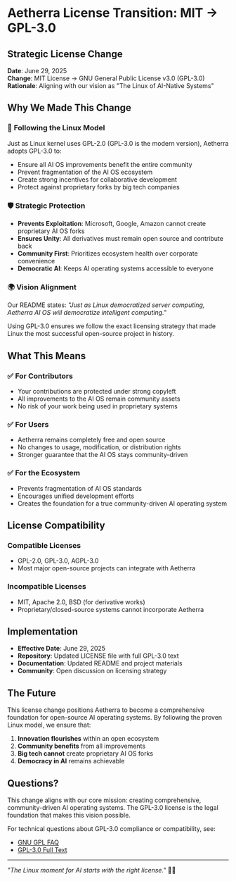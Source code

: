 # Aetherra License Transition: MIT → GPL-3.0

## Strategic License Change

**Date**: June 29, 2025  
**Change**: MIT License → GNU General Public License v3.0 (GPL-3.0)  
**Rationale**: Aligning with our vision as "The Linux of AI-Native Systems"

## Why We Made This Change

### 🎯 **Following the Linux Model**
Just as Linux kernel uses GPL-2.0 (GPL-3.0 is the modern version), Aetherra adopts GPL-3.0 to:
- Ensure all AI OS improvements benefit the entire community
- Prevent fragmentation of the AI OS ecosystem
- Create strong incentives for collaborative development
- Protect against proprietary forks by big tech companies

### 🛡️ **Strategic Protection**
- **Prevents Exploitation**: Microsoft, Google, Amazon cannot create proprietary AI OS forks
- **Ensures Unity**: All derivatives must remain open source and contribute back
- **Community First**: Prioritizes ecosystem health over corporate convenience
- **Democratic AI**: Keeps AI operating systems accessible to everyone

### 🌍 **Vision Alignment**
Our README states: *"Just as Linux democratized server computing, Aetherra AI OS will democratize intelligent computing."*

Using GPL-3.0 ensures we follow the exact licensing strategy that made Linux the most successful open-source project in history.

## What This Means

### ✅ **For Contributors**
- Your contributions are protected under strong copyleft
- All improvements to the AI OS remain community assets
- No risk of your work being used in proprietary systems

### ✅ **For Users**
- Aetherra remains completely free and open source
- No changes to usage, modification, or distribution rights
- Stronger guarantee that the AI OS stays community-driven

### ✅ **For the Ecosystem**
- Prevents fragmentation of AI OS standards
- Encourages unified development efforts
- Creates the foundation for a true community-driven AI operating system

## License Compatibility

### Compatible Licenses
- GPL-2.0, GPL-3.0, AGPL-3.0
- Most major open-source projects can integrate with Aetherra

### Incompatible Licenses
- MIT, Apache 2.0, BSD (for derivative works)
- Proprietary/closed-source systems cannot incorporate Aetherra

## Implementation

- **Effective Date**: June 29, 2025
- **Repository**: Updated LICENSE file with full GPL-3.0 text
- **Documentation**: Updated README and project materials
- **Community**: Open discussion on licensing strategy

## The Future

This license change positions Aetherra to become a comprehensive foundation for open-source AI operating systems. By following the proven Linux model, we ensure that:

1. **Innovation flourishes** within an open ecosystem
2. **Community benefits** from all improvements
3. **Big tech cannot** create proprietary AI OS forks
4. **Democracy in AI** remains achievable

## Questions?

This change aligns with our core mission: creating comprehensive, community-driven AI operating systems. The GPL-3.0 license is the legal foundation that makes this vision possible.

For technical questions about GPL-3.0 compliance or compatibility, see:
- [GNU GPL FAQ](https://www.gnu.org/licenses/gpl-faq.html)
- [GPL-3.0 Full Text](LICENSE)

---

*"The Linux moment for AI starts with the right license."* 🧬✨
